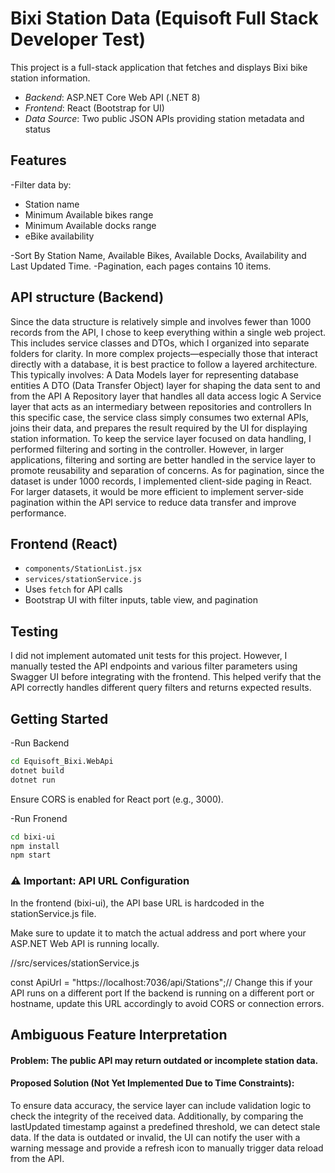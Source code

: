 # Bixi Station Data (Equisoft Full Stack Developer Test)

This project is a full-stack application that fetches and displays Bixi bike station information.

- *Backend*: ASP.NET Core Web API (.NET 8)
- *Frontend*: React (Bootstrap for UI)
- *Data Source*: Two public JSON APIs providing station metadata and status

## Features 
-Filter data by: 
  - Station name
  - Minimum Available bikes range
  - Minimum Available docks range
  - eBike availability

-Sort By Station Name, Available Bikes, Available Docks, Availability and Last Updated Time.
-Pagination, each pages contains 10 items.

## API structure (Backend)
Since the data structure is relatively simple and involves fewer than 1000 records from the API, I chose to keep everything within a single web project. This includes service classes and DTOs, which I organized into separate folders for clarity.
In more complex projects—especially those that interact directly with a database, it is best practice to follow a layered architecture. This typically involves:
A Data Models layer for representing database entities
A DTO (Data Transfer Object) layer for shaping the data sent to and from the API
A Repository layer that handles all data access logic
A Service layer that acts as an intermediary between repositories and controllers
In this specific case, the service class simply consumes two external APIs, joins their data, and prepares the result required by the UI for displaying station information. To keep the service layer focused on data handling, I performed filtering and sorting in the controller.
However, in larger applications, filtering and sorting are better handled in the service layer to promote reusability and separation of concerns.
As for pagination, since the dataset is under 1000 records, I implemented client-side paging in React. For larger datasets, it would be more efficient to implement server-side pagination within the API service to reduce data transfer and improve performance.


## Frontend (React)
- `components/StationList.jsx`
- `services/stationService.js`
- Uses `fetch` for API calls
- Bootstrap UI with filter inputs, table view, and pagination

## Testing
I did not implement automated unit tests for this project. However, I manually tested the API endpoints and various filter parameters using Swagger UI before integrating with the frontend. This helped verify that the API correctly handles different query filters and returns expected results.

## Getting Started

-Run Backend 

```bash
cd Equisoft_Bixi.WebApi
dotnet build
dotnet run
```

Ensure CORS is enabled for React port (e.g., 3000).

-Run Fronend

```bash
cd bixi-ui
npm install
npm start
```

### ⚠️ Important: API URL Configuration
In the frontend (bixi-ui), the API base URL is hardcoded in the stationService.js file.

Make sure to update it to match the actual address and port where your ASP.NET Web API is running locally.


//src/services/stationService.js

const ApiUrl = "https://localhost:7036/api/Stations";//  Change this if your API runs on a different port
If the backend is running on a different port or hostname, update this URL accordingly to avoid CORS or connection errors.

## Ambiguous Feature Interpretation

#### Problem: The public API may return outdated or incomplete station data.
#### Proposed Solution (Not Yet Implemented Due to Time Constraints):
To ensure data accuracy, the service layer can include validation logic to check the integrity of the received data. Additionally, by comparing the lastUpdated timestamp against a predefined threshold, we can detect stale data. If the data is outdated or invalid, the UI can notify the user with a warning message and provide a refresh icon to manually trigger data reload from the API.

